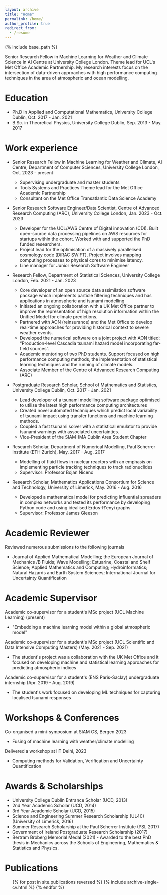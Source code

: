 ```yaml
---
layout: archive
title: "Home"
permalink: /home/
author_profile: true
redirect_from:
  - /resume
---
```


{% include base_path %}

Senior Research Fellow in Machine Learning for Weather and Climate Science in AI Centre at University College London. Theme lead for UCL's Met Office Academic Partnership. My research interests focus on the intersection of data-driven approaches with high performance computing techniques in the area of atmospheric and ocean modelling.


Education
======
* Ph.D in Applied and Computational Mathematics, University College Dublin, Oct. 2017 - Jan. 2021
* B.Sc. in Theoretical Physics, University College Dublin, Sep. 2013 - May. 2017

Work experience
======
* Senior Research Fellow in Machine Learning for Weather and Climate, AI Centre, Department of Computer Sciences, University College London, Oct. 2023 - present
  * Supervising undergraduate and master students
  * Tools Systems and Practices Theme lead for the Met Office Academic Partnership
  * Consultant on the Met Office Transatlantic Data Science Academy

* Senior Research Software Engineer/Data Scientist, Centre of Advanced Research Computing (ARC), University College London, Jan. 2023 - Oct. 2023
  * Developer for the UCL/AWS Centre of Digital innovation (CDI). Built open-source data processing pipelines on AWS resources for startups within the cohort. Worked with and supported the PhD funded researchers.
  * Project lead for the optimisation of a massively parallelised cosmology code (DiRAC SWIFT). Project involves mapping computing processes to physical cores to minimise latency.
  * Line manager for Junior Research Software Engineer

* Research Fellow, Department of Statistical Sciences, University College London, Feb. 2021 - Jan. 2023
  * Core developer of an open source data assimilation software package which implements particle filtering techniques and has applications in atmospheric and tsunami modelling
  * Initiated an ongoing collaboration with a UK Met Office partner to improve the representation of high resolution information within the Unified Model for climate predictions.
  * Partnered with AON (reinsurance) and the Met Office to develop real-time approaches for providing historical context to severe weather events.
  * Developed the numerical software on a joint project with AON titled: “Production-level Cascadia tsunami hazard model incorporating far-field sources”.
  * Academic mentoring of two PhD students. Support focused on high performance computing methods, the implementation of statistical learning techniques and the running of climate models.
  * Associate Member of the Centre of Advanced Research Computing (ARC)

* Postgraduate Research Scholar, School of Mathematics and Statistics, University College Dublin, Oct. 2017 - Jan. 2021
  * Lead developer of a tsunami modelling software package optimised to utilise the latest high performance computing architectures
  * Created novel automated techniques which predict local variability of tsunami impact using transfer functions and machine learning methods.
  * Coupled a fast tsunami solver with a statistical emulator to provide tsunami warnings with associated uncertainties.
  * Vice-President of the SIAM-IMA Dublin Area Student Chapter


* Research Scholar, Department of Numerical Modelling, Paul Scherrer Institute (ETH Zurich), May. 2017 - Aug. 2017
  * Modelling of fluid flows in nuclear reactors with an emphasis on implementing particle tracking techniques to track radionuclides
  * Supervisor: Professor Bojan Niceno

* Research Scholar, Mathematics Applications Consortium for Science and Technology, University of Limerick, May. 2016 - Aug. 2016
  * Developed a mathematical model for predicting influential spreaders in complex networks and tested its performance by developing Python code and using idealised Erdos-R\'enyi graphs
  * Supervisor: Professor James Gleeson

<!-- Skills
======
* Mathematical Modelling
* Statistical Learning
* Public Speaking
* Coding
  * Python
  * Julia
  * C++ -->

Academic Reviewer
======
Reviewed numerous submissions to the following journals
* Journal of Applied Mathematical Modelling; the European Journal of Mechanics /B Fluids; Wave Modelling; Estuarine, Coastal and Shelf Science; Applied Mathematics and Computing; Hydroinformatics; Natural Hazards and Earth System Sciences; International Journal for Uncertainty Quantification

Academic Supervisor
======
Academic co-supervisor for a student's MSc project (UCL Machine Learning) (present)
* "Embedding a machine learning model within a global atmospheric model" 

Academic co-supervisor for a student's MSc project (UCL Scientific and Data Intensive Computing Masters) (May. 2021  - Sep. 2021)
* The student's project was a collaboration with the UK Met Office and it focused on developing machine and statistical learning approaches for predicting atmospheric indices

Academic co-supervisor for a student's (ENS Paris-Saclay) undergraduate internship (Apr. 2019  - Aug. 2019)
* The student's work focused on developing ML techniques for capturing localised tsunami responses

Workshops & Conferences
======
Co-organised a mini-symposium at SIAM GS, Bergen 2023
* Fusing of machine learning with weather/climate modelling

Delivered a workshop at IIT Delhi, 2023
* Computing methods for Validation, Verification and Uncertainty Quantification

Awards & Scholarships 
======
* University College Dublin Entrance Scholar (UCD, 2013)
* 2nd Year Academic Scholar (UCD, 2014)
* 3rd Year Academic Scholar (UCD, 2015)
* Science and Engineering Summer Research Scholarship (UL40) (University of Limerick, 2016)
* Summer Research Scholarship at the Paul Scherrer Institute (PSI, 2017)
* Government of Ireland Postgraduate Research Scholarship (2017)
* Bertram Broberg Memorial Medal (2021) - Awarded to the best PhD thesis in Mechanics across the Schools of Engineering, Mathematics & Statistics and Physics. 

Publications
======
  <ul>{% for post in site.publications reversed %}
    {% include archive-single-cv.html %}
  {% endfor %}</ul>
  
<!-- Talks
======
  <ul>{% for post in site.talks reversed %}
    {% include archive-single-talk-cv.html %}
  {% endfor %}</ul>
  
Teaching
======
  <ul>{% for post in site.teaching reversed %}
    {% include archive-single-cv.html %}
  {% endfor %}</ul> -->
  


